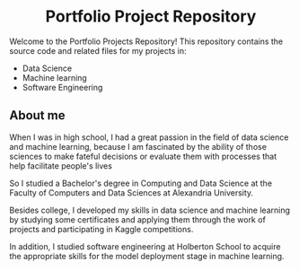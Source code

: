 <h1 align=center> Portfolio Project Repository </h1>

Welcome to the Portfolio Projects Repository! This repository contains the source code and related files for my projects in:
- Data Science
- Machine learning
- Software Engineering


## About me
When I was in high school, I had a great passion in the field of data science and machine learning, because I am fascinated by the ability of those sciences to make fateful decisions or evaluate them with processes that help facilitate people's lives

So I studied a Bachelor's degree in Computing and Data Science at the Faculty of Computers and Data Sciences at Alexandria University.

Besides college, I developed my skills in data science and machine learning by studying some certificates and applying them through the work of projects and participating in Kaggle competitions.

In addition, I studied software engineering at Holberton School to acquire the appropriate skills for the model deployment stage in machine learning.
